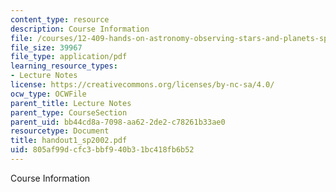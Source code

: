 ```yaml
---
content_type: resource
description: Course Information
file: /courses/12-409-hands-on-astronomy-observing-stars-and-planets-spring-2002/805af99dcfc3bbf940b31bc418fb6b52_handout1_sp2002.pdf
file_size: 39967
file_type: application/pdf
learning_resource_types:
- Lecture Notes
license: https://creativecommons.org/licenses/by-nc-sa/4.0/
ocw_type: OCWFile
parent_title: Lecture Notes
parent_type: CourseSection
parent_uid: bb44cd8a-7098-aa62-2de2-c78261b33ae0
resourcetype: Document
title: handout1_sp2002.pdf
uid: 805af99d-cfc3-bbf9-40b3-1bc418fb6b52
---
```

Course Information